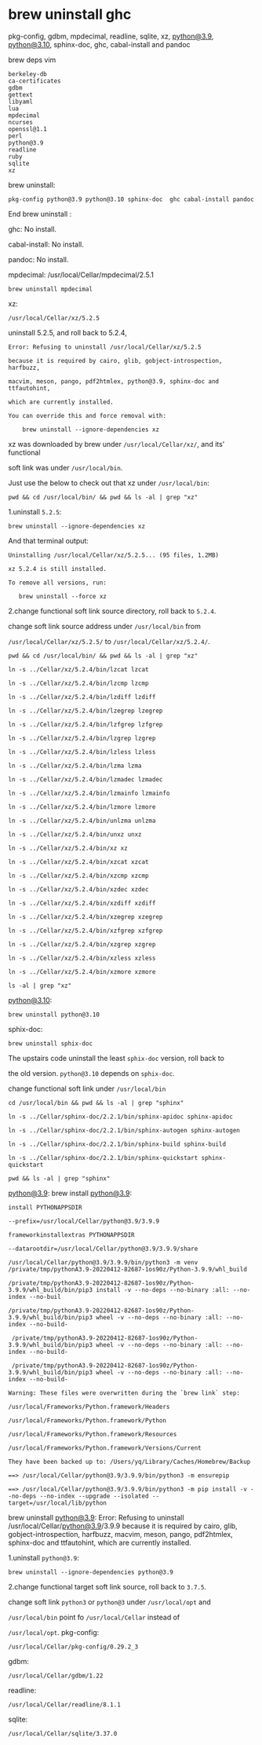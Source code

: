 # brew uninstall ghc

pkg-config, gdbm, mpdecimal, readline, sqlite, xz, python@3.9, python@3.10, sphinx-doc, ghc, cabal-install and pandoc

brew deps vim

    berkeley-db
    ca-certificates
    gdbm
    gettext
    libyaml
    lua
    mpdecimal
    ncurses
    openssl@1.1
    perl
    python@3.9
    readline
    ruby
    sqlite
    xz
brew uninstall:

    pkg-config python@3.9 python@3.10 sphinx-doc  ghc cabal-install pandoc

End brew uninstall :

ghc: No install.

cabal-install:  No install.

pandoc: No install.

mpdecimal:
    /usr/local/Cellar/mpdecimal/2.5.1

    brew uninstall mpdecimal
xz:

    /usr/local/Cellar/xz/5.2.5
uninstall 5.2.5, and roll back to 5.2.4,

    Error: Refusing to uninstall /usr/local/Cellar/xz/5.2.5

    because it is required by cairo, glib, gobject-introspection, harfbuzz, 
    
    macvim, meson, pango, pdf2htmlex, python@3.9, sphinx-doc and ttfautohint, 
    
    which are currently installed.

    You can override this and force removal with:
        
        brew uninstall --ignore-dependencies xz
xz was downloaded by brew under `/usr/local/Cellar/xz/`, and its' functional

soft link was under `/usr/local/bin`.

Just use the below to check out that xz under `/usr/local/bin`:

    pwd && cd /usr/local/bin/ && pwd && ls -al | grep "xz"

1.uninstall `5.2.5`:

    brew uninstall --ignore-dependencies xz
And that terminal output:

    Uninstalling /usr/local/Cellar/xz/5.2.5... (95 files, 1.2MB)

    xz 5.2.4 is still installed.

    To remove all versions, run:

       brew uninstall --force xz
2.change functional soft link source directory, roll back to `5.2.4`.

change soft link source address under `/usr/local/bin` from

`/usr/local/Cellar/xz/5.2.5/` to `/usr/local/Cellar/xz/5.2.4/`.

    pwd && cd /usr/local/bin/ && pwd && ls -al | grep "xz"

    ln -s ../Cellar/xz/5.2.4/bin/lzcat lzcat

    ln -s ../Cellar/xz/5.2.4/bin/lzcmp lzcmp

    ln -s ../Cellar/xz/5.2.4/bin/lzdiff lzdiff

    ln -s ../Cellar/xz/5.2.4/bin/lzegrep lzegrep

    ln -s ../Cellar/xz/5.2.4/bin/lzfgrep lzfgrep

    ln -s ../Cellar/xz/5.2.4/bin/lzgrep lzgrep

    ln -s ../Cellar/xz/5.2.4/bin/lzless lzless

    ln -s ../Cellar/xz/5.2.4/bin/lzma lzma

    ln -s ../Cellar/xz/5.2.4/bin/lzmadec lzmadec

    ln -s ../Cellar/xz/5.2.4/bin/lzmainfo lzmainfo

    ln -s ../Cellar/xz/5.2.4/bin/lzmore lzmore

    ln -s ../Cellar/xz/5.2.4/bin/unlzma unlzma

    ln -s ../Cellar/xz/5.2.4/bin/unxz unxz

    ln -s ../Cellar/xz/5.2.4/bin/xz xz

    ln -s ../Cellar/xz/5.2.4/bin/xzcat xzcat

    ln -s ../Cellar/xz/5.2.4/bin/xzcmp xzcmp

    ln -s ../Cellar/xz/5.2.4/bin/xzdec xzdec

    ln -s ../Cellar/xz/5.2.4/bin/xzdiff xzdiff

    ln -s ../Cellar/xz/5.2.4/bin/xzegrep xzegrep

    ln -s ../Cellar/xz/5.2.4/bin/xzfgrep xzfgrep

    ln -s ../Cellar/xz/5.2.4/bin/xzgrep xzgrep

    ln -s ../Cellar/xz/5.2.4/bin/xzless xzless

    ln -s ../Cellar/xz/5.2.4/bin/xzmore xzmore

    ls -al | grep "xz"
python@3.10:

    brew uninstall python@3.10
sphix-doc:

    brew uninstall sphix-doc

The upstairs code uninstall the least `sphix-doc` version, roll back to

the old version. `python@3.10` depends on `sphix-doc`.

change functional soft link under `/usr/local/bin`

    cd /usr/local/bin && pwd && ls -al | grep "sphinx"

    ln -s ../Cellar/sphinx-doc/2.2.1/bin/sphinx-apidoc sphinx-apidoc

    ln -s ../Cellar/sphinx-doc/2.2.1/bin/sphinx-autogen sphinx-autogen

    ln -s ../Cellar/sphinx-doc/2.2.1/bin/sphinx-build sphinx-build

    ln -s ../Cellar/sphinx-doc/2.2.1/bin/sphinx-quickstart sphinx-quickstart

    pwd && ls -al | grep "sphinx"
python@3.9:
brew install python@3.9:

    install PYTHONAPPSDIR 
    
    --prefix=/usr/local/Cellar/python@3.9/3.9.9

    frameworkinstallextras PYTHONAPPSDIR
    
    --datarootdir=/usr/local/Cellar/python@3.9/3.9.9/share

    /usr/local/Cellar/python@3.9/3.9.9/bin/python3 -m venv /private/tmp/pythonA3.9-20220412-82687-1os90z/Python-3.9.9/whl_build

    /private/tmp/pythonA3.9-20220412-82687-1os90z/Python-3.9.9/whl_build/bin/pip3 install -v --no-deps --no-binary :all: --no-index --no-buil

    /private/tmp/pythonA3.9-20220412-82687-1os90z/Python-3.9.9/whl_build/bin/pip3 wheel -v --no-deps --no-binary :all: --no-index --no-build-

     /private/tmp/pythonA3.9-20220412-82687-1os90z/Python-3.9.9/whl_build/bin/pip3 wheel -v --no-deps --no-binary :all: --no-index --no-build-

     /private/tmp/pythonA3.9-20220412-82687-1os90z/Python-3.9.9/whl_build/bin/pip3 wheel -v --no-deps --no-binary :all: --no-index --no-build-

    Warning: These files were overwritten during the `brew link` step:

    /usr/local/Frameworks/Python.framework/Headers

    /usr/local/Frameworks/Python.framework/Python

    /usr/local/Frameworks/Python.framework/Resources

    /usr/local/Frameworks/Python.framework/Versions/Current

    They have been backed up to: /Users/yq/Library/Caches/Homebrew/Backup

    ==> /usr/local/Cellar/python@3.9/3.9.9/bin/python3 -m ensurepip

    ==> /usr/local/Cellar/python@3.9/3.9.9/bin/python3 -m pip install -v --no-deps --no-index --upgrade --isolated --target=/usr/local/lib/python

brew uninstall python@3.9:
    Error: Refusing to uninstall /usr/local/Cellar/python@3.9/3.9.9
    because it is required by cairo, glib, gobject-introspection, harfbuzz, macvim, meson, pango, pdf2htmlex, sphinx-doc and ttfautohint, which are currently installed.

1.uninstall `python@3.9`:

    brew uninstall --ignore-dependencies python@3.9
2.change functional target soft link source, roll back to `3.7.5`.

change soft link `python3` or `python@3` under `/usr/local/opt` and

`/usr/local/bin` point fo `/usr/local/Cellar` instead of

`/usr/local/opt`.
pkg-config:

    /usr/local/Cellar/pkg-config/0.29.2_3
gdbm:

    /usr/local/Cellar/gdbm/1.22
readline:

    /usr/local/Cellar/readline/8.1.1
sqlite:

    /usr/local/Cellar/sqlite/3.37.0
